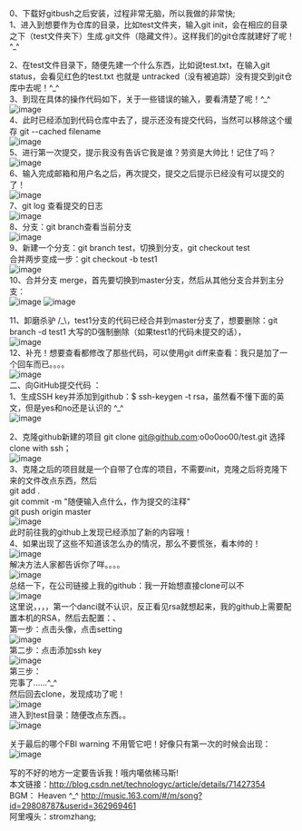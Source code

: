 0、下载好gitbush之后安装，过程非常无脑，所以我做的非常快;    
1、进入到想要作为仓库的目录，比如test文件夹，输入git init，会在相应的目录之下（test文件夹下）生成.git文件（隐藏文件）。这样我们的git仓库就建好了呢！\^_^

2、在test文件目录下，随便先建一个什么东西，比如说test.txt，在输入git status，会看见红色的test.txt 也就是 untracked（没有被追踪）没有提交到git仓库中去呢！\^_^  
3、到现在具体的操作代码如下，关于一些错误的输入，要看清楚了呢！\^\_^
![image](https://raw.githubusercontent.com/o0o0oo00/test/master/clipboard.png)  
4、此时已经添加到代码仓库中去了，提示还没有提交代码，当然可以移除这个缓存 git --cached filename  
![image](https://raw.githubusercontent.com/o0o0oo00/test/master/clipboard4.png)  
5、进行第一次提交，提示我没有告诉它我是谁？劳资是大帅比！记住了吗？
![image](https://raw.githubusercontent.com/o0o0oo00/test/master/clipboard5.png)  
6、输入完成邮箱和用户名之后，再次提交，提交之后提示已经没有可以提交的了！  
![image](https://raw.githubusercontent.com/o0o0oo00/test/master/clipboard6.png)  
7、git log 查看提交的日志  
![image](https://raw.githubusercontent.com/o0o0oo00/test/master/clipboard7.png)  
8、分支：git branch查看当前分支  
![image](https://raw.githubusercontent.com/o0o0oo00/test/master/clipboard8.png)  
9、新建一个分支：git branch test，切换到分支，git checkout test    
合并两步变成一步：git checkout -b test1  
![image](https://raw.githubusercontent.com/o0o0oo00/test/master/clipboard9.png)  
10、合并分支 merge，首先要切换到master分支，然后从其他分支合并到主分支：  
![image](https://raw.githubusercontent.com/o0o0oo00/test/master/clipboard10.png)  ![image](https://raw.githubusercontent.com/o0o0oo00/test/master/clipboard101.png)  

11、卸磨杀驴 /_\，test1分支的代码已经合并到master分支了，想要删除：git branch -d test1 大写的D强制删除（如果test1的代码未提交的话），  
![image](https://raw.githubusercontent.com/o0o0oo00/test/master/clipboard11.png)  
12、补充！想要查看都修改了那些代码，可以使用git diff来查看：我只是加了一个回车而已。。。。  
![image](https://raw.githubusercontent.com/o0o0oo00/test/master/clipboard12.png)  
二、向GitHub提交代码 ：  
1、生成SSH key并添加到github：$ ssh-keygen -t rsa，虽然看不懂下面的英文，但是yes和no还是认识的 \^\_^  
![image](https://raw.githubusercontent.com/o0o0oo00/test/master/clipboard21.png)  

2、克隆github新建的项目 git clone git@github.com:o0o0oo00/test.git 选择clone with ssh；  
![image](https://raw.githubusercontent.com/o0o0oo00/test/master/clipboard22.png)  
3、克隆之后的项目就是一个自带了仓库的项目，不需要init，克隆之后将克隆下来的文件改点东西，然后  
git add .  
git commit -m "随便输入点什么，作为提交的注释"  
git push origin master  
![image](https://raw.githubusercontent.com/o0o0oo00/test/master/clipboard23.png)  
此时前往我的github上发现已经添加了新的内容哦！  
4、如果出现了这些不知道该怎么办的情况，那么不要慌张，看本帅的！  
![image](https://raw.githubusercontent.com/o0o0oo00/test/master/clipboard24.png)  
解决方法人家都告诉你了咩。。。。  
![image](https://raw.githubusercontent.com/o0o0oo00/test/master/clipboard241.png)  
总结一下，在公司链接上我的github：我一开始想直接clone可以不  
![image](https://raw.githubusercontent.com/o0o0oo00/test/master/%E6%88%AA%E5%9B%BE242.png)  
这里说，，，，第一个danci就不认识，反正看见rsa就想起来，我的github上需要配置本机的RSA，然后去配置：、  
第一步：点击头像，点击setting  
![image](https://raw.githubusercontent.com/o0o0oo00/test/master/%E6%88%AA%E5%9B%BE243.png)  
第二步：点击添加ssh key  
![image](https://raw.githubusercontent.com/o0o0oo00/test/master/%E6%88%AA%E5%9B%BE244.png)  
第三步：   
完事了……^_^  
然后回去clone，发现成功了呢！  
![image](https://raw.githubusercontent.com/o0o0oo00/test/master/%E6%88%AA%E5%9B%BE31.png)    
进入到test目录：随便改点东西。。  
![image](https://raw.githubusercontent.com/o0o0oo00/test/master/%E6%88%AA%E5%9B%BE32.png)  

关于最后的哪个FBI warning 不用管它吧！好像只有第一次的时候会出现：  
![image](https://raw.githubusercontent.com/o0o0oo00/test/master/%E6%88%AA%E5%9B%BE33.png)

写的不好的地方一定要告诉我！哦内噶依稀马斯!   
本文链接：http://blog.csdn.net/technologyc/article/details/71427354  
BGM： Heaven  ^_^ http://music.163.com/#/m/song?id=29808787&userid=362969461  
阿里嘎头：stromzhang;
